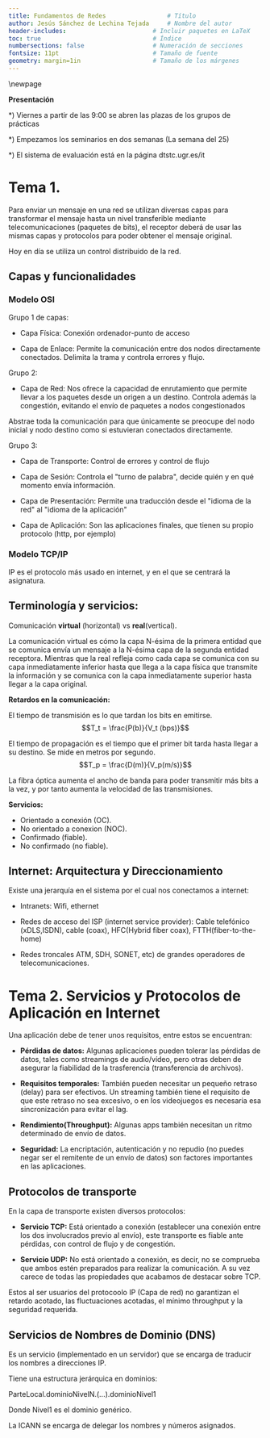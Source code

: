 ```yaml
---
title: Fundamentos de Redes					# Título
author: Jesús Sánchez de Lechina Tejada		# Nombre del autor
header-includes:      	 	        	# Incluir paquetes en LaTeX
toc: true                   			# Índice
numbersections: false       			# Numeración de secciones
fontsize: 11pt              			# Tamaño de fuente
geometry: margin=1in        			# Tamaño de los márgenes
---
```


\newpage

<!--13/09/2017-->
**Presentación**

*) Viernes a partir de las 9:00 se abren las plazas de los grupos de
prácticas 

*) Empezamos los seminarios en dos semanas (La semana del 25)

*) El sistema de evaluación está en la página dtstc.ugr.es/it


# Tema 1.

Para enviar un mensaje en una red se utilizan diversas capas para
transformar el mensaje hasta un nivel transferible mediante
telecomunicaciones (paquetes de bits), el receptor deberá de usar las
mismas capas y protocolos para poder obtener el mensaje original.

Hoy en día se utiliza un control distribuido de la red.

## Capas y funcionalidades 

### **Modelo OSI**
Grupo 1 de capas:
- Capa Física: Conexión ordenador-punto de acceso

- Capa de Enlace: Permite la comunicación entre dos nodos directamente
  conectados. Delimita la trama y controla errores y flujo.
  
Grupo 2:
- Capa de Red: Nos ofrece la capacidad de enrutamiento que permite
  llevar a los paquetes desde un origen a un destino. Controla además
  la congestión, evitando el envío de paquetes a nodos congestionados

Abstrae toda la comunicación para que únicamente se preocupe del nodo
inicial y nodo destino como si estuvieran conectados directamente.

Grupo 3:


- Capa de Transporte: Control de errores y control de flujo

- Capa de Sesión: Controla el "turno de palabra", decide quién y en
  qué momento envía información.

- Capa de Presentación: Permite una traducción desde el "idioma de la
  red" al "idioma de la aplicación"
  
- Capa de Aplicación: Son las aplicaciones finales, que tienen su
  propio protocolo (http, por ejemplo)
  
  
### **Modelo TCP/IP**

IP es el protocolo más usado en internet, y en el que se centrará la
asignatura.


<!--20/09/2017-->

## Terminología y servicios:

Comunicación **virtual** (horizontal) vs **real**(vertical).

La comunicación virtual es cómo la capa N-ésima de la primera entidad
que se comunica envía un mensaje a la N-ésima capa de la segunda
entidad receptora. Mientras que la real refleja como cada capa se
comunica con su capa inmediatamente inferior hasta que llega a la capa
física que transmite la información y se comunica con la capa
inmediatamente superior hasta llegar a la capa original.

**Retardos en la comunicación:**

<!--Revisar estos conceptos-->
El tiempo de transmisión es lo que tardan los bits en emitirse.
$$T_t = \frac{P(b)}{V_t (bps)}$$

El tiempo de propagación es el tiempo que el primer bit tarda hasta
llegar a su destino. Se mide en metros por segundo.
$$T_p = \frac{D(m)}{V_p(m/s)}$$

La fibra óptica aumenta el ancho de banda para poder transmitir más
bits a la vez, y por tanto aumenta la velocidad de las transmisiones.

<!--Falta completar Tipos de servicios-->

**Servicios:**
- Orientado a conexión (OC).
- No orientado a conexion (NOC).
- Confirmado (fiable).
- No confirmado (no fiable).

## Internet: Arquitectura y Direccionamiento

Existe una jerarquía en el sistema por el cual nos conectamos a
internet:

* Intranets: Wifi, ethernet

* Redes de acceso del ISP (internet service provider): Cable
  telefónico (xDLS,ISDN), cable (coax), HFC(Hybrid fiber coax),
  FTTH(fiber-to-the-home)

* Redes troncales ATM, SDH, SONET, etc) de grandes operadores de
  telecomunicaciones.
  
 <!-- Falta todo lo del día 27/09/2017
	 -Diseños de protocolos
	 
	 (Hasta la quinta página de las diapositivas)
 -->

# Tema 2. Servicios y Protocolos de Aplicación en Internet
  

<!-- 4/09/2017-->
Una aplicación debe de tener unos requisitos, entre estos se encuentran:

* **Pérdidas de datos:** Algunas aplicaciones pueden tolerar las
  pérdidas de datos, tales como streamings de audio/vídeo, pero otras
  deben de asegurar la fiabilidad de la trasferencia (transferencia de
  archivos).
  
* **Requisitos temporales:** También pueden necesitar un pequeño
  retraso (delay) para ser efectivos. Un streaming también tiene el
  requisito de que este retraso no sea excesivo, o en los videojuegos
  es necesaria esa sincronización para evitar el lag.
  
* **Rendimiento(Throughput):** Algunas apps también necesitan un ritmo
  determinado de envío de datos.
  
* **Seguridad:** La encriptación, autenticación y no repudio (no
  puedes negar ser el remitente de un envío de datos) son
  factores importantes en las aplicaciones.
  

## Protocolos de transporte

En la capa de transporte existen diversos protocolos:

* **Servicio TCP:** Está orientado a conexión (establecer una conexión
  entre los dos involucrados previo al envío), este transporte es
  fiable ante pérdidas, con control de flujo y de congestión.
  
* **Servicio UDP:** No está orientado a conexión, es decir, no se
  comprueba que ambos estén preparados para realizar la
  comunicación. A su vez carece de todas las propiedades que acabamos
  de destacar sobre TCP.
  
Estos al ser usuarios del protocoolo IP (Capa de red) no garantizan el
retardo acotado, las fluctuaciones acotadas, el mínimo throughput y la
seguridad requerida.

## Servicios de Nombres de Dominio (DNS)

<!-- Polling, explicado haciendo uso de un peluche de angry birds -->

Es un servicio (implementado en un servidor) que se encarga de
traducir los nombres a direcciones IP.

Tiene una estructura jerárquica en dominios:

ParteLocal.dominioNivelN.(...).dominioNivel1

Donde Nivel1 es el dominio genérico.

La ICANN se encarga de delegar los nombres y números asignados.




  
  
